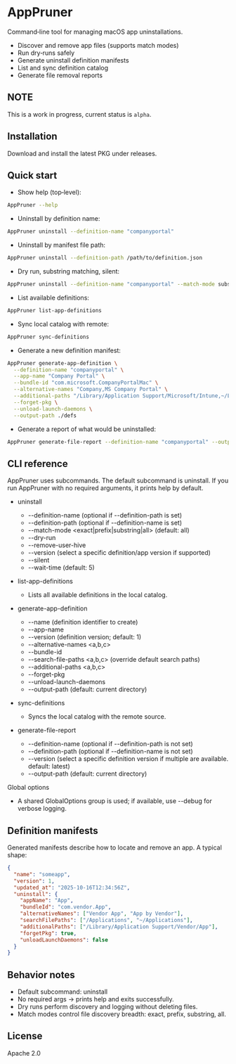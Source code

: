 # AppPruner

Command‑line tool for managing macOS app uninstallations.

- Discover and remove app files (supports match modes)
- Run dry‑runs safely
- Generate uninstall definition manifests
- List and sync definition catalog
- Generate file removal reports

## NOTE

This is a work in progress, current status is `alpha`.

## Installation

Download and install the latest PKG under releases.

## Quick start

- Show help (top‑level):
```bash
AppPruner --help
```

- Uninstall by definition name:
```bash
AppPruner uninstall --definition-name "companyportal"
```

- Uninstall by manifest file path:
```bash
AppPruner uninstall --definition-path /path/to/definition.json
```

- Dry run, substring matching, silent:
```bash
AppPruner uninstall --definition-name "companyportal" --match-mode substring --dry-run --silent
```

- List available definitions:
```bash
AppPruner list-app-definitions
```

- Sync local catalog with remote:
```bash
AppPruner sync-definitions
```

- Generate a new definition manifest:
```bash
AppPruner generate-app-definition \
  --definition-name "companyportal" \
  --app-name "Company Portal" \
  --bundle-id "com.microsoft.CompanyPortalMac" \
  --alternative-names "Company,MS Company Portal" \
  --additional-paths "/Library/Application Support/Microsoft/Intune,~/Library/Preferences/com.microsoft.CompanyPortalMac.plist" \
  --forget-pkg \
  --unload-launch-daemons \
  --output-path ./defs
```

- Generate a report of what would be uninstalled:
```bash
AppPruner generate-file-report --definition-name "companyportal" --output-path ./
```

## CLI reference

AppPruner uses subcommands. The default subcommand is uninstall. If you run AppPruner with no required arguments, it prints help by default.

- uninstall
  - --definition-name <string> (optional if --definition-path is set)
  - --definition-path <path> (optional if --definition-name is set)
  - --match-mode <exact|prefix|substring|all> (default: all)
  - --dry-run
  - --remove-user-hive
  - --version <string>           (select a specific definition/app version if supported)
  - --silent
  - --wait-time <minutes>        (default: 5)

- list-app-definitions
  - Lists all available definitions in the local catalog.

- generate-app-definition
  - --name <string>              (definition identifier to create)
  - --app-name <string>
  - --version <string>           (definition version; default: 1)
  - --alternative-names <a,b,c>
  - --bundle-id <string>
  - --search-file-paths <a,b,c>  (override default search paths)
  - --additional-paths <a,b,c>
  - --forget-pkg
  - --unload-launch-daemons
  - --output-path <path>         (default: current directory)

- sync-definitions
  - Syncs the local catalog with the remote source.

- generate-file-report
  - --definition-name <string> (optional if --definition-path is not set)
  - --definition-path <path> (optional if --definition-name is not set)
  - --version <string>           (select a specific definition version if multiple are available. default: latest)
  - --output-path <path>        (default: current directory)

Global options
- A shared GlobalOptions group is used; if available, use --debug for verbose logging.

## Definition manifests

Generated manifests describe how to locate and remove an app. A typical shape:

```json
{
  "name": "someapp",
  "version": 1,
  "updated_at": "2025-10-16T12:34:56Z",
  "uninstall": {
    "appName": "App",
    "bundleId": "com.vendor.App",
    "alternativeNames": ["Vendor App", "App by Vendor"],
    "searchFilePaths": ["/Applications", "~/Applications"],
    "additionalPaths": ["/Library/Application Support/Vendor/App"],
    "forgetPkg": true,
    "unloadLaunchDaemons": false
  }
}
```

## Behavior notes

- Default subcommand: uninstall
- No required args → prints help and exits successfully.
- Dry runs perform discovery and logging without deleting files.
- Match modes control file discovery breadth: exact, prefix, substring, all.


## License

Apache 2.0
